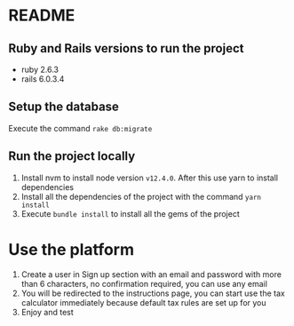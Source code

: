 # README

## Ruby and Rails versions to run the project

- ruby 2.6.3
- rails 6.0.3.4

## Setup the database

Execute the command `rake db:migrate`

## Run the project locally

1. Install nvm to install node version `v12.4.0`. After this use yarn to install dependencies
2. Install all the dependencies of the project with the command `yarn install`
3. Execute `bundle install` to install all the gems of the project

# Use the platform

1. Create a user in Sign up section with an email and password with more than 6 characters, no confirmation required, you can use any email
2. You will be redirected to the instructions page, you can start use the tax calculator immediately because default tax rules are set up for you
3. Enjoy and test
